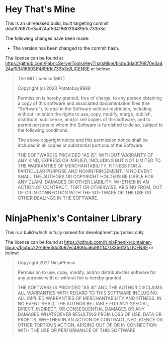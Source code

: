 # Hey That's Mine
This is an unreleased build, built targeting commit dda0f76870e3a424af53416603ff489b1c733b3d.

The following changes have been made:
- The version has been changed to the commit hash.

The license can be found at https://github.com/FabricServerTools/HeyThatsMine/blob/dda0f76870e3a424af53416603ff489b1c733b3d/LICENSE or below:

> The MIT License (MIT)
> 
> Copyright (c) 2020 Potatoboy9999
> 
> Permission is hereby granted, free of charge, to any person obtaining a copy
> of this software and associated documentation files (the "Software"), to deal
> in the Software without restriction, including without limitation the rights
> to use, copy, modify, merge, publish, distribute, sublicense, and/or sell
> copies of the Software, and to permit persons to whom the Software is
> furnished to do so, subject to the following conditions:
> 
> The above copyright notice and this permission notice shall be included in
> all copies or substantial portions of the Software.
> 
> THE SOFTWARE IS PROVIDED "AS IS", WITHOUT WARRANTY OF ANY KIND, EXPRESS OR
> IMPLIED, INCLUDING BUT NOT LIMITED TO THE WARRANTIES OF MERCHANTABILITY,
> FITNESS FOR A PARTICULAR PURPOSE AND NONINFRINGEMENT. IN NO EVENT SHALL THE
> AUTHORS OR COPYRIGHT HOLDERS BE LIABLE FOR ANY CLAIM, DAMAGES OR OTHER
> LIABILITY, WHETHER IN AN ACTION OF CONTRACT, TORT OR OTHERWISE, ARISING FROM,
> OUT OF OR IN CONNECTION WITH THE SOFTWARE OR THE USE OR OTHER DEALINGS IN
> THE SOFTWARE.


# NinjaPhenix's Container Library
This is a build which is fully named for development purposes only.

The license can be found at https://github.com/NinjaPhenix/container-library/blob/c22e16ee3dc3b67ec4906ca6a9f1ff471335613f/LICENSE or below:

> Copyright 2021 NinjaPhenix
> 
> Permission to use, copy, modify, and/or distribute this software for any purpose with or without fee is hereby granted.
> 
> THE SOFTWARE IS PROVIDED "AS IS" AND THE AUTHOR DISCLAIMS ALL WARRANTIES WITH REGARD TO THIS SOFTWARE INCLUDING ALL IMPLIED WARRANTIES OF MERCHANTABILITY AND FITNESS. IN NO EVENT SHALL THE AUTHOR BE LIABLE FOR ANY SPECIAL, DIRECT, INDIRECT, OR CONSEQUENTIAL DAMAGES OR ANY DAMAGES WHATSOEVER RESULTING FROM LOSS OF USE, DATA OR PROFITS, WHETHER IN AN ACTION OF CONTRACT, NEGLIGENCE OR OTHER TORTIOUS ACTION, ARISING OUT OF OR IN CONNECTION WITH THE USE OR PERFORMANCE OF THIS SOFTWARE.
